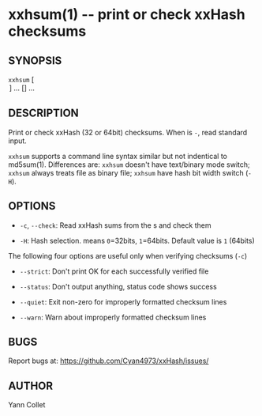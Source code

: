 xxhsum(1) -- print or check xxHash checksums
============================================

SYNOPSIS
--------

`xxhsum` [<OPTION>] ... [<FILE>] ...

DESCRIPTION
-----------

Print or check xxHash (32 or 64bit) checksums.  When <FILE> is `-`, read
standard input.

`xxhsum` supports a command line syntax similar but not indentical to
md5sum(1).  Differences are: `xxhsum` doesn't have text/binary mode switch;
`xxhsum` always treats file as binary file;  `xxhsum` have hash bit width
switch (`-H`).

OPTIONS
-------

* `-c`, `--check`:
  Read xxHash sums from the <FILE>s and check them

* `-H`<HASHTYPE>:
  Hash selection.  <HASHTYPE> means `0`=32bits, `1`=64bits.
  Default value is `1` (64bits)

The following four options are useful only when verifying checksums (`-c`)

* `--strict`:
  Don't print OK for each successfully verified file

* `--status`:
  Don't output anything, status code shows success

* `--quiet`:
  Exit non-zero for improperly formatted checksum lines

* `--warn`:
  Warn about improperly formatted checksum lines

BUGS
----

Report bugs at: https://github.com/Cyan4973/xxHash/issues/

AUTHOR
------

Yann Collet
